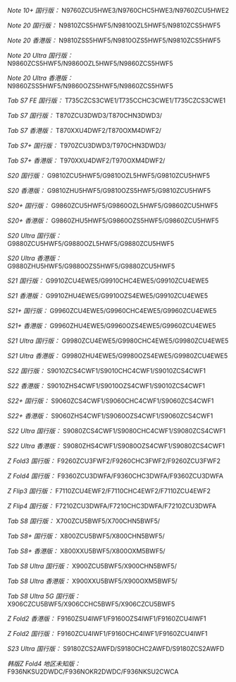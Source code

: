 *Note 10+ 国行版：*
N9760ZCU5HWE3/N9760CHC5HWE3/N9760ZCU5HWE2

*Note 20 国行版：*
N9810ZCS5HWF5/N9810OZL5HWF5/N9810ZCS5HWF5

*Note 20 香港版：*
N9810ZSS5HWF5/N9810OZS5HWF5/N9810ZCS5HWF5

*Note 20 Ultra 国行版：*
N9860ZCS5HWF5/N9860OZL5HWF5/N9860ZCS5HWF5

*Note 20 Ultra 香港版：*
N9860ZSS5HWF5/N9860OZS5HWF5/N9860ZCS5HWF5

*Tab S7 FE 国行版：*
T735CZCS3CWE1/T735CCHC3CWE1/T735CZCS3CWE1

*Tab S7 国行版：*
T870ZCU3DWD3/T870CHN3DWD3/

*Tab S7 香港版：*
T870XXU4DWF2/T870OXM4DWF2/

*Tab S7+ 国行版：*
T970ZCU3DWD3/T970CHN3DWD3/

*Tab S7+ 香港版：*
T970XXU4DWF2/T970OXM4DWF2/

*S20 国行版：*
G9810ZCU5HWF5/G9810OZL5HWF5/G9810ZCU5HWF5

*S20 香港版：*
G9810ZHU5HWF5/G9810OZS5HWF5/G9810ZCU5HWF5

*S20+ 国行版：*
G9860ZCU5HWF5/G9860OZL5HWF5/G9860ZCU5HWF5

*S20+ 香港版：*
G9860ZHU5HWF5/G9860OZS5HWF5/G9860ZCU5HWF5

*S20 Ultra 国行版：*
G9880ZCU5HWF5/G9880OZL5HWF5/G9880ZCU5HWF5

*S20 Ultra 香港版：*
G9880ZHU5HWF5/G9880OZS5HWF5/G9880ZCU5HWF5

*S21 国行版：*
G9910ZCU4EWE5/G9910CHC4EWE5/G9910ZCU4EWE5

*S21 香港版：*
G9910ZHU4EWE5/G9910OZS4EWE5/G9910ZCU4EWE5

*S21+ 国行版：*
G9960ZCU4EWE5/G9960CHC4EWE5/G9960ZCU4EWE5

*S21+ 香港版：*
G9960ZHU4EWE5/G9960OZS4EWE5/G9960ZCU4EWE5

*S21 Ultra 国行版：*
G9980ZCU4EWE5/G9980CHC4EWE5/G9980ZCU4EWE5

*S21 Ultra 香港版：*
G9980ZHU4EWE5/G9980OZS4EWE5/G9980ZCU4EWE5

*S22 国行版：*
S9010ZCS4CWF1/S9010CHC4CWF1/S9010ZCS4CWF1

*S22 香港版：*
S9010ZHS4CWF1/S9010OZS4CWF1/S9010ZCS4CWF1

*S22+ 国行版：*
S9060ZCS4CWF1/S9060CHC4CWF1/S9060ZCS4CWF1

*S22+ 香港版：*
S9060ZHS4CWF1/S9060OZS4CWF1/S9060ZCS4CWF1

*S22 Ultra 国行版：*
S9080ZCS4CWF1/S9080CHC4CWF1/S9080ZCS4CWF1

*S22 Ultra 香港版：*
S9080ZHS4CWF1/S9080OZS4CWF1/S9080ZCS4CWF1

*Z Fold3 国行版：*
F9260ZCU3FWF2/F9260CHC3FWF2/F9260ZCU3FWF2

*Z Fold4 国行版：*
F9360ZCU3DWFA/F9360CHC3DWFA/F9360ZCU3DWFA

*Z Flip3 国行版：*
F7110ZCU4EWF2/F7110CHC4EWF2/F7110ZCU4EWF2

*Z Flip4 国行版：*
F7210ZCU3DWFA/F7210CHC3DWFA/F7210ZCU3DWFA

*Tab S8 国行版：*
X700ZCU5BWF5/X700CHN5BWF5/

*Tab S8+ 国行版：*
X800ZCU5BWF5/X800CHN5BWF5/

*Tab S8+ 香港版：*
X800XXU5BWF5/X800OXM5BWF5/

*Tab S8 Ultra 国行版：*
X900ZCU5BWF5/X900CHN5BWF5/

*Tab S8 Ultra 香港版：*
X900XXU5BWF5/X900OXM5BWF5/

*Tab S8 Ultra 5G 国行版：*
X906CZCU5BWF5/X906CCHC5BWF5/X906CZCU5BWF5

*Z Fold2 香港版：*
F9160ZSU4IWF1/F9160OZS4IWF1/F9160ZCU4IWF1

*Z Fold2 国行版：*
F9160ZCU4IWF1/F9160CHC4IWF1/F9160ZCU4IWF1

*S23 Ultra 国行版：*
S9180ZCS2AWFD/S9180CHC2AWFD/S9180ZCS2AWFD

*韩版Z Fold4 地区未知版：*
F936NKSU2DWDC/F936NOKR2DWDC/F936NKSU2CWCA

